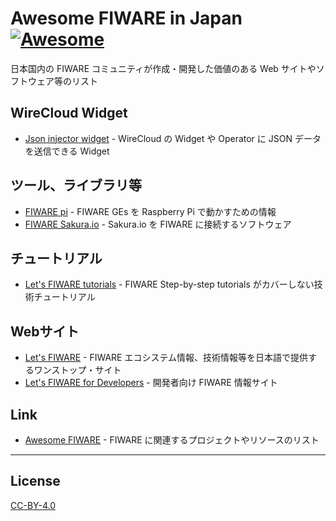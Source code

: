 # Awesome FIWARE in Japan[![Awesome](https://awesome.re/badge.svg)](https://awesome.re)

日本国内の FIWARE コミュニティが作成・開発した価値のある Web サイトやソフトウェア等のリスト

## WireCloud Widget

-   [Json injector widget](https://github.com/lets-fiware/json-injector) - WireCloud の Widget や Operator に JSON データを送信できる Widget

## ツール、ライブラリ等

-   [FIWARE pi](https://github.com/lets-fiware/fiware-pi) - FIWARE GEs を Raspberry Pi で動かすための情報
-   [FIWARE Sakura.io](https://github.com/lets-fiware/fiware-sakuraio) - Sakura.io を FIWARE に接続するソフトウェア

## チュートリアル

-   [Let's FIWARE tutorials](https://github.com/lets-fiware/lets-fiware.tutorials) - FIWARE Step-by-step tutorials がカバーしない技術チュートリアル

## Webサイト

-   [Let's FIWARE](https://www.letsfiware.jp/) - FIWARE エコシステム情報、技術情報等を日本語で提供するワンストップ・サイト
-   [Let's FIWARE for Developers](https://www.letsfiware.jp/dev/) - 開発者向け FIWARE 情報サイト

## Link

-   [Awesome FIWARE](https://github.com/FIWARE/awesome) - FIWARE に関連するプロジェクトやリソースのリスト

---

## License

[CC-BY-4.0](LICENSE)
